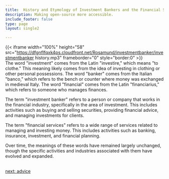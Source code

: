 ```yaml
---
title:  History and Etymology of Investment Bankers and the Financial Services  Industry
description: Making open-source more accessible.
include_footer: false
type: page
layout: single2

---
```


{{< iframe width="100%" height="58" src="https://dfgnflfqxk4ps.cloudfront.net/Rosamund/investmentbanker/investmentbanker history.mp3" frameborder="0" style="border:0" >}}<br>
The word "investment" comes from the Latin "investire," which means "to clothe." This meaning likely comes from the idea of investing in clothing or other personal possessions. The word "banker" comes from the Italian "banco," which refers to the bench or counter where money was exchanged in medieval Italy. The word "financial" comes from the Latin "financiarius," which refers to someone who manages finances.

The term "investment banker" refers to a person or company that works in the financial industry, specifically in the area of investment. This includes activities such as buying and selling securities, providing financial advice, and managing investments for clients.

The term "financial services" refers to a wide range of services related to managing and investing money. This includes activities such as banking, insurance, investment, and financial planning.

Over time, the meanings of these words have remained largely unchanged, though the specific activities and industries associated with them have evolved and expanded.

<br>
<a href="https://workdojos.com/investmentbanker/advice">next: advice</a>
<br>
</p>